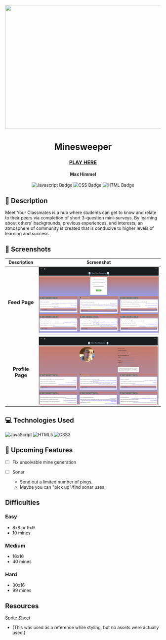 <div id="header" align="center">

  <img src="https://i.imgur.com/y2SPx4E.jpg" width="800" height="400">

</div>

<div id="description" align="center">

# Minesweeper

### [PLAY HERE](https://maxhimmel.github.io/ga-minesweeper/)

#### Max Himmel

![Javascript Badge](https://img.shields.io/badge/-JavaScript-F7DF1E?style=flat&logo=javascript&logoColor=black) ![CSS Badge](https://img.shields.io/badge/-CSS-1572B6?style=flat&logo=css3&logoColor=black) ![HTML Badge](https://img.shields.io/badge/-HTML-E34F26?style=flat&logo=html5&logoColor=black)

</div>

## :pencil: Description

Meet Your Classmates is a hub where students can get to know and relate to their peers via completion of short 3-question
mini-surveys. By learning about others' backgrounds, previous experiences, and
interests, an atmosphere of community is created that is conducive to higher
levels of learning and success.

## :camera_flash: Screenshots

|             Description              | Screenshot                                                                                                                  |
| :----------------------------------: | --------------------------------------------------------------------------------------------------------------------------- |
|          <h3>Feed Page</h3>          | <img src="https://github.com/amarpan/meet-your-classmates/blob/main/public/Screenshots/FeedPage.png?raw=true" width="700"/> |
| <h3 align="center">Profile Page</h3> | <img src="https://github.com/amarpan/meet-your-classmates/raw/main/public/Screenshots/ProfilePage.png" width="700"/>        |

## :computer: Technologies Used

![JavaScript](https://img.shields.io/badge/-JavaScript-05122A?style=flat&logo=javascript)
![HTML5](https://img.shields.io/badge/-HTML5-05122A?style=flat&logo=html5)
![CSS3](https://img.shields.io/badge/-CSS-05122A?style=flat&logo=css3)

## :satellite: Upcoming Features

- [ ] Fix unsolvable mine generation

- [ ] Sonar
  - Send out a limited number of pings.
  - Maybe you can "pick up"/find sonar uses.

## Difficulties

### Easy

- 8x8 or 9x9
- 10 mines

### Medium

- 16x16
- 40 mines

### Hard

- 30x16
- 99 mines

## Resources

[Sprite Sheet](https://www.spriters-resource.com/pc_computer/minesweeper/sheet/19849/)

- (This was used as a reference while styling, but no assets were actually used.)
